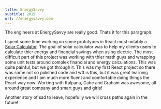 ```yaml
---
title: EnergySavvy
subtitle: 2015
url: //energysavvy.com
---
```


The engineers at EnergySavvy are really good. Thats it for this paragraph.

I spent some time working on some prototypes in React most notably a [Solar Calculator](http://energysavvy.s3-website-us-east-1.amazonaws.com/react-solar-calculator/dist/index.html). The goal of solar calculator was to help my clients users to calculate thier energy and financial savings when using electric. The most difficult part of this project was working with thier math guys and wrapping some unit tests around complex financial and energy calculations. This was quite painful, but we got through it. This was my first React project so there was some not so polished code and wtf is this, but it was great learning experience and I am much more fluent and comfortable doing things the React way now. Working with Kalpana, Gabe and Graham was awesome, all around great company and smart guys and girls!

Another story of sad to leave, hopefully we will cross paths again in the future!